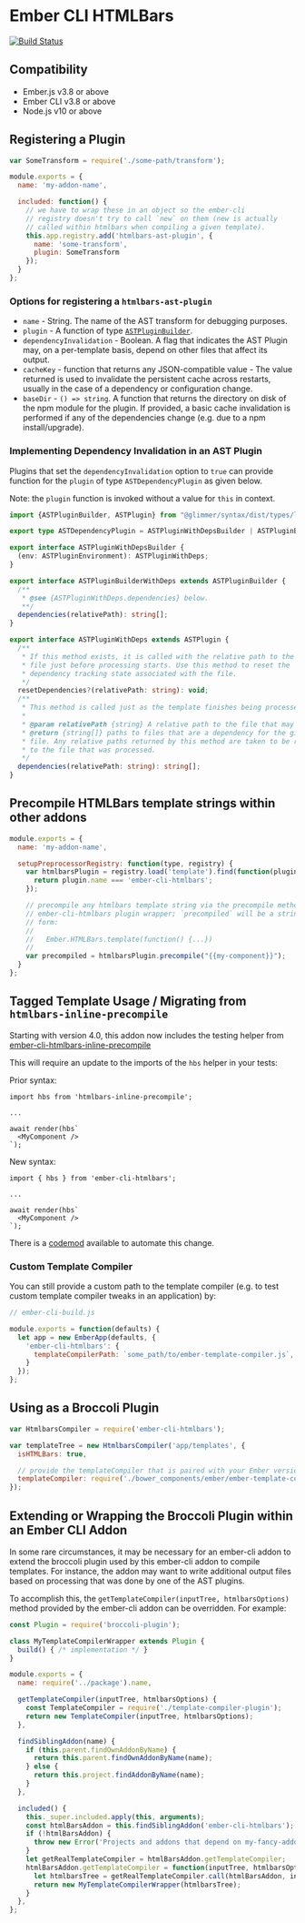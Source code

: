 # Ember CLI HTMLBars

<a href="https://github.com/ember-cli/ember-cli-htmlbars/actions"><img alt="Build Status" src="https://github.com/ember-cli/ember-cli-htmlbars/workflows/ci/badge.svg"></a>

## Compatibility

* Ember.js v3.8 or above
* Ember CLI v3.8 or above
* Node.js v10 or above

## Registering a Plugin

```javascript
var SomeTransform = require('./some-path/transform');

module.exports = {
  name: 'my-addon-name',

  included: function() {
    // we have to wrap these in an object so the ember-cli
    // registry doesn't try to call `new` on them (new is actually
    // called within htmlbars when compiling a given template).
    this.app.registry.add('htmlbars-ast-plugin', {
      name: 'some-transform',
      plugin: SomeTransform
    });
  }
};
```

### Options for registering a `htmlbars-ast-plugin`

* `name` - String. The name of the AST transform for debugging purposes.
* `plugin` - A function of type [`ASTPluginBuilder`](https://github.com/glimmerjs/glimmer-vm/blob/master/packages/%40glimmer/syntax/lib/parser/tokenizer-event-handlers.ts#L329-L341).
* `dependencyInvalidation` - Boolean. A flag that indicates the AST Plugin may, on a per-template basis, depend on other files that affect its output.
* `cacheKey` - function that returns any JSON-compatible value - The value returned is used to invalidate the persistent cache across restarts, usually in the case of a dependency or configuration change.
* `baseDir` - `() => string`. A function that returns the directory on disk of the npm module for the plugin. If provided, a basic cache invalidation is performed if any of the dependencies change (e.g. due to a npm install/upgrade).

### Implementing Dependency Invalidation in an AST Plugin

Plugins that set the `dependencyInvalidation` option to `true` can provide function for the `plugin` of type `ASTDependencyPlugin` as given below.

Note: the `plugin` function is invoked without a value for `this` in context.

```ts
import {ASTPluginBuilder, ASTPlugin} from "@glimmer/syntax/dist/types/lib/parser/tokenizer-event-handlers";

export type ASTDependencyPlugin = ASTPluginWithDepsBuilder | ASTPluginBuilderWithDeps;

export interface ASTPluginWithDepsBuilder {
  (env: ASTPluginEnvironment): ASTPluginWithDeps;
}

export interface ASTPluginBuilderWithDeps extends ASTPluginBuilder {
  /**
   * @see {ASTPluginWithDeps.dependencies} below.
   **/
  dependencies(relativePath): string[];
}

export interface ASTPluginWithDeps extends ASTPlugin {
  /**
   * If this method exists, it is called with the relative path to the current
   * file just before processing starts. Use this method to reset the
   * dependency tracking state associated with the file.
   */
  resetDependencies?(relativePath: string): void;
  /**
   * This method is called just as the template finishes being processed.
   *
   * @param relativePath {string} A relative path to the file that may have dependencies.
   * @return {string[]} paths to files that are a dependency for the given
   * file. Any relative paths returned by this method are taken to be relative
   * to the file that was processed.
   */
  dependencies(relativePath: string): string[];
}
```

## Precompile HTMLBars template strings within other addons

```javascript
module.exports = {
  name: 'my-addon-name',

  setupPreprocessorRegistry: function(type, registry) {
    var htmlbarsPlugin = registry.load('template').find(function(plugin) {
      return plugin.name === 'ember-cli-htmlbars';
    });

    // precompile any htmlbars template string via the precompile method on the
    // ember-cli-htmlbars plugin wrapper; `precompiled` will be a string of the
    // form:
    //
    //   Ember.HTMLBars.template(function() {...})
    //
    var precompiled = htmlbarsPlugin.precompile("{{my-component}}");
  }
};
```

## Tagged Template Usage / Migrating from `htmlbars-inline-precompile`

Starting with version 4.0, this addon now includes the testing helper from [ember-cli-htmlbars-inline-precompile](https://github.com/ember-cli/ember-cli-htmlbars-inline-precompile)

This will require an update to the imports of the `hbs` helper in your tests:

Prior syntax:

```
import hbs from 'htmlbars-inline-precompile';

...

await render(hbs`
  <MyComponent />
`);
```

New syntax:

```
import { hbs } from 'ember-cli-htmlbars';

...

await render(hbs`
  <MyComponent />
`);
```

There is a [codemod](https://github.com/ember-codemods/ember-cli-htmlbars-inline-precompile-codemod) available to automate this change.

### Custom Template Compiler

You can still provide a custom path to the template compiler (e.g. to test
custom template compiler tweaks in an application) by:

```js
// ember-cli-build.js

module.exports = function(defaults) {
  let app = new EmberApp(defaults, {
    'ember-cli-htmlbars': {
      templateCompilerPath: `some_path/to/ember-template-compiler.js`,
    }
  });
};
```

## Using as a Broccoli Plugin

```javascript
var HtmlbarsCompiler = require('ember-cli-htmlbars');

var templateTree = new HtmlbarsCompiler('app/templates', {
  isHTMLBars: true,

  // provide the templateCompiler that is paired with your Ember version
  templateCompiler: require('./bower_components/ember/ember-template-compiler')
});
```

## Extending or Wrapping the Broccoli Plugin within an Ember CLI Addon

In some rare circumstances, it may be necessary for an ember-cli addon to extend the broccoli plugin used by this ember-cli addon to compile templates. For instance, the addon may want to write additional output files based on processing that was done by one of the AST plugins.

To accomplish this, the `getTemplateCompiler(inputTree, htmlbarsOptions)` method provided by the ember-cli addon can be overridden. For example:

```js
const Plugin = require('broccoli-plugin');

class MyTemplateCompilerWrapper extends Plugin {
  build() { /* implementation */ }
}

module.exports = {
  name: require('../package').name,

  getTemplateCompiler(inputTree, htmlbarsOptions) {
    const TemplateCompiler = require('./template-compiler-plugin');
    return new TemplateCompiler(inputTree, htmlbarsOptions);
  },

  findSiblingAddon(name) {
    if (this.parent.findOwnAddonByName) {
      return this.parent.findOwnAddonByName(name);
    } else {
      return this.project.findAddonByName(name);
    }
  },

  included() {
    this._super.included.apply(this, arguments);
    const htmlBarsAddon = this.findSiblingAddon('ember-cli-htmlbars');
    if (!htmlBarsAddon) {
      throw new Error('Projects and addons that depend on my-fancy-addon must also depend on ember-cli-htmlbars.');
    }
    let getRealTemplateCompiler = htmlBarsAddon.getTemplateCompiler;
    htmlBarsAddon.getTemplateCompiler = function(inputTree, htmlbarsOptions) {
      let htmlbarsTree = getRealTemplateCompiler.call(htmlBarsAddon, inputTree, htmlbarsOptions);
      return new MyTemplateCompilerWrapper(htmlbarsTree);
    }
  },
};
```
